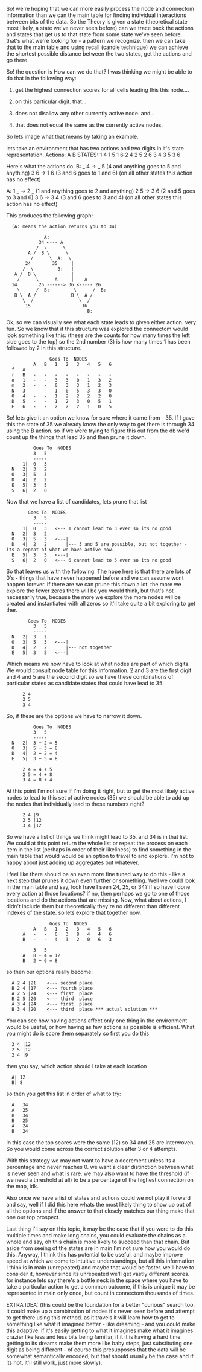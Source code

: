 So! we're hoping that we can more easily process the node and connectom information than we can the main table for finding individual interactions between bits of the data. So the Theory is given a state (theoretical state most likely, a state we've never seen before) can we trace back the actions and states that get us to that state from some state we've seen before. that's what we're looking for - a pattern we recognize. then we can take that to the main table and using recall (candle technique) we can achieve the shortest possible distance between the two states, get the actions and go there.

So! the question is How can we do that? I was thinking we might be able to do that in the following way:

1. get the highest connection scores for all cells leading this this node....

2. on this particular digit. that...

3. does not disallow any other currently active node. and...

4. that does not equal the same as the currently active nodes.

So lets image what that means by taking an example.

lets take an environment that has two actions and two digits in it's state representation.
  Actions:  A B
  STATES:   1 4
            1 5
            1 6
            2 4
            2 5
            2 6
            3 4
            3 5
            3 6

Here's what the actions do.
  B:
    _ 4  ->  _ 5      (4 and anything goes to 5 and anything)
    3 6  ->  1 6      (3 and 6 goes to 1 and 6)
                      (on all other states this action has no effect)

  A:
    1 _  ->  2 _      (1 and anything goes to 2 and anything)
    2 5  ->  3 6      (2 and 5 goes to 3 and 6)
    3 6  ->  3 4      (3 and 6 goes to 3 and 4)
                      (on all other states this action has no effect)

This produces the following graph:

      (A: means the action returns you to 34)

                  A:
                34 <--- A    
               /  \      \
            A /  B \      \   
             /      \  A:  \
           24        35     |
          /  \         B:   |  
       A /  B \             |
        /      \      A     |    A    
      14        25 ------> 36 <----- 26
        \      /  B:         \      /  B:
       B \  A /             B \  A /
          \  /                 \  /
           15                   16
                                  B:

Ok, so we can visually see what each state leads to given either action. very fun. So we know that if this structure was explored the connectom would look something like this: (these are the counts for how many times the left side goes to the top) so the 2nd number (3) is how many times 1 has been followed by 2 in this structure.

                    Goes To  NODES
              A   B   1   2   3   4   5   6
      f   A   -   -   -   -   -   -   -   -
      r   B   -   -   -   -   -   -   -   -
      o   1   -   -   3   3   0   1   3   2
      m   2   -   -   0   3   3   1   2   3
      N   3   -   -   1   0   5   3   3   0
      O   4   -   -   1   2   2   2   2   0
      D   5   -   -   1   2   3   0   5   1
      E   6   -   -   2   2   2   1   0   5

So! lets give it an option we know for sure where it came from - 35. If I gave this the state of 35 we already know the only way to get there is through 34 using the B action. so if we were trying to figure this out from the db we'd count up the things that lead 35 and then prune it down.


              Goes To  NODES
              3   5
              -----
          1|  0   3
      N   2|  3   2   
      O   3|  5   3   
      D   4|  2   2   
      E   5|  3   5   
      S   6|  2   0

Now that we have a list of candidates, lets prune that list

            Goes To  NODES
              3   5
              -----
          1|  0   3   <--- 1 cannot lead to 3 ever so its no good
      N   2|  3   2   
      O   3|  5   3   <---|
      D   4|  2   2       |--- 3 and 5 are possible, but not together - its a repeat of what we have active now.
      E   5|  3   5   <---|
      S   6|  2   0   <--- 6 cannot lead to 5 ever so its no good


So that leaves us with the following. The hope here is that there are lots of 0's - things that have never happened before and we can assume wont happen forever. If there are we can prune this down a lot. the more we explore the fewer zeros there will be you would think, but that's not necessarily true, because the more we explore the more nodes will be created and instantiated with all zeros so it'll take quite a bit exploring to get ther.

            Goes To  NODES
              3   5
              -----
      N   2|  3   2   
      O   3|  5   3   <---|
      D   4|  2   2       |--- not together
      E   5|  3   5   <---|


Which means we now have to look at what nodes are part of which digits. We would consult node table for this information. 2 and 3 are the first digit and 4 and 5 are the second digit so we have these combinations of particular states as candidate states that could have lead to 35:

          2 4
          2 5
          3 4

So, if these are the options we have to narrow it down.

              Goes To  NODES
              3   5
              -----
      N   2|  3 + 2 = 5  
      O   3|  5 + 3 = 8  
      D   4|  2 + 2 = 4   
      E   5|  3 + 5 = 8

          2 4 = 4 + 5
          2 5 = 4 + 8
          3 4 = 8 + 4

At this point I'm not sure If I'm doing it right, but to get the most likely active nodes to lead to this set of active nodes (35) we should be able to add up the nodes that individually lead to these numbers right?

          2 4 |9
          2 5 |12
          3 4 |12

So we have a list of things we think might lead to 35. and 34 is in that list. We could at this point return the whole list or repeat the process on each item in the list (perhaps in order of their likeliness) to find something in the main table that would would be an option to travel to and explore. I'm not to happy about just adding up aggregates but whatever.

I feel like there should be an even more fine tuned way to do this - like a next step that prunes it down even further or something. Well we could look in the main table and say, look have I seen 24, 25, or 34? if so have I done every action at those locations? if no, then perhaps we go to one of those locations and do the actions that are missing. Now, what about actions, I didn't include them but theoretically they're no different than different indexes of the state. so lets explore that together now.


                    Goes To  NODES
              A   B   1   2   3   4   5   6
          A   -   -   0   3   8   4   4   6
          B   -   -   4   3   2   0   6   3

              3   5
          A   8 + 4 = 12
          B   2 + 6 = 8

so then our options really become:

      A 2 4 |21    <--- second place
      B 2 4 |17    <--- fourth place
      A 2 5 |24    <--- first  place
      B 2 5 |20    <--- third  place
      A 3 4 |24    <--- first  place
      B 3 4 |20    <--- third  place *** actual solution ***


You can see how having actions affect only one thing in the environment would be useful, or how having as few actions as possible is efficient. What you might do is score them separately so first you do this

      3 4 |12
      2 5 |12
      2 4 |9

then you say, which action should I take at each location

      A| 12
      B| 8

so then you get this list in order of what to try:

      A   34
      A   25
      B   34
      B   25
      A   24
      B   24

In this case the top scores were the same (12) so 34 and 25 are interwoven. So you would come across the correct solution after 3 or 4 attempts.

With this strategy we may not want to have a decrement unless its a percentage and never reaches 0. we want a clear distinction between what is never seen and what is rare. we may also want to have the threshold (if we need a threshold at all) to be a percentage of the highest connection on the map, idk.

Also once we have a list of states and actions could we not play it forward and say, well if I did this here whats the most likely thing to show up out of all the options and if the answer to that closely matches our thing make that one our top prospect.

Last thing I'll say on this topic, it may be the case that if you were to do this multiple times and make long chains, you could evaluate the chains as a whole and say, oh this chain is more likely to succeed than that chain. But aside from seeing of the states are in main I'm not sure how you would do this. Anyway, I think this has potential to be useful, and maybe improve speed at which we come to intuitive understandings, but all this information I think is in main (unrepeated) and maybe that would be faster. we'll have to consider it, however since its unrepeated we'll get vastly different scores. for instance lets say there's a bottle neck in the space where you have to take a particular action to get a common outcome, if this is unique it may be represented in main only once, but count in connectom thousands of times.

EXTRA IDEA:
(this could be the foundation for a better "curious" search too. It could make up a combination of nodes it's never seen before and attempt to get there using this method. as it travels it will learn how to get to something like what it imagined better - like dreaming - and you could make this adaptive: if it's easily getting to what it imagines make what it imagines crazier like less and less bits being familiar, if it it is having a hard time getting to its dreams make them more like baby steps, just substituting one digit as being different - of course this presupposes that the data will be somewhat semantically encoded, but that should usually be the case and if its not, it'll still work, just more slowly).
